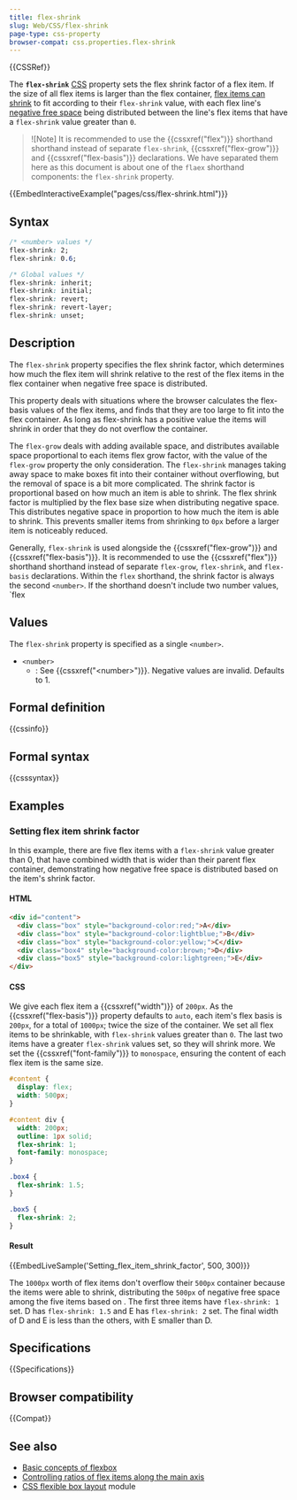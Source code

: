 ```yaml
---
title: flex-shrink
slug: Web/CSS/flex-shrink
page-type: css-property
browser-compat: css.properties.flex-shrink
---
```


{{CSSRef}}

The **`flex-shrink`** [CSS](/en-US/docs/Web/CSS) property sets the flex shrink factor of a flex item. If the size of all flex items is larger than the flex container, [flex items can shrink](/en-US/docs/Web/CSS/CSS_flexible_box_layout/Controlling_ratios_of_flex_items_along_the_main_axis#the_flex-shrink_property) to fit according to their `flex-shrink` value, with each flex line's [negative free space](/en-US/docs/Web/CSS/CSS_flexible_box_layout/Controlling_ratios_of_flex_items_along_the_main_axis#positive_and_negative_free_space) being distributed between the line's flex items that have a `flex-shrink` value greater than `0`.

> ![Note]
> It is recommended to use the {{cssxref("flex")}} shorthand shorthand instead of separate `flex-shrink`, {{cssxref("flex-grow")}} and {{cssxref("flex-basis")}} declarations. We have separated them here as this document is about one of the `flaex` shorthand components: the `flex-shrink` property.

{{EmbedInteractiveExample("pages/css/flex-shrink.html")}}

## Syntax

```css
/* <number> values */
flex-shrink: 2;
flex-shrink: 0.6;

/* Global values */
flex-shrink: inherit;
flex-shrink: initial;
flex-shrink: revert;
flex-shrink: revert-layer;
flex-shrink: unset;
```

## Description

The `flex-shrink` property specifies the flex shrink factor, which determines how much the flex item will shrink relative to the rest of the flex items in the flex container when negative free space is distributed.

This property deals with situations where the browser calculates the flex-basis values of the flex items, and finds that they are too large to fit into the flex container. As long as flex-shrink has a positive value the items will shrink in order that they do not overflow the container.

The `flex-grow` deals with adding available space, and distributes available space proportional to each items flex grow factor, with the value of the `flex-grow` property the only consideration. The `flex-shrink` manages taking away space to make boxes fit into their container without overflowing, but the removal of space is a bit more complicated. The shrink factor is proportional based on how much an item is able to shrink. The flex shrink factor is multiplied by the flex base size when distributing negative space. This distributes negative space in proportion to how much the item is able to shrink. This prevents smaller items from shrinking to `0px` before a larger item is noticeably reduced.

Generally, `flex-shrink` is used alongside the {{cssxref("flex-grow")}} and {{cssxref("flex-basis")}}. It is recommended to use the {{cssxref("flex")}} shorthand shorthand instead of separate `flex-grow`, `flex-shrink`, and `flex-basis` declarations. Within the `flex` shorthand, the shrink factor is always the second `<number>`. If the shorthand doesn't include two number values, `flex

## Values

The `flex-shrink` property is specified as a single `<number>`.

- `<number>`
  - : See {{cssxref("&lt;number&gt;")}}. Negative values are invalid. Defaults to 1.

## Formal definition

{{cssinfo}}

## Formal syntax

{{csssyntax}}

## Examples

### Setting flex item shrink factor

In this example, there are five flex items with a `flex-shrink` value greater than 0, that have combined width that is wider than their parent flex container, demonstrating how negative free space is distributed based on the item's shrink factor.

#### HTML

```html
<div id="content">
  <div class="box" style="background-color:red;">A</div>
  <div class="box" style="background-color:lightblue;">B</div>
  <div class="box" style="background-color:yellow;">C</div>
  <div class="box4" style="background-color:brown;">D</div>
  <div class="box5" style="background-color:lightgreen;">E</div>
</div>
```

#### CSS

We give each flex item a {{cssxref("width")}} of `200px`. As the {{cssxref("flex-basis")}} property defaults to `auto`, each item's flex basis is `200px`, for a total of `1000px`; twice the size of the container. We set all flex items to be shrinkable, with `flex-shrink` values greater than `0`. The last two items have a greater `flex-shrink` values set, so they will shrink more. We set the {{cssxref("font-family")}} to `monospace`, ensuring the content of each flex item is the same size.

```css
#content {
  display: flex;
  width: 500px;
}

#content div {
  width: 200px;
  outline: 1px solid;
  flex-shrink: 1;
  font-family: monospace;
}

.box4 {
  flex-shrink: 1.5;
}

.box5 {
  flex-shrink: 2;
}
```

#### Result

{{EmbedLiveSample('Setting_flex_item_shrink_factor', 500, 300)}}

The `1000px` worth of flex items don't overflow their `500px` container because the items were able to shrink, distributing the `500px` of negative free space among the five items based on . The first three items have `flex-shrink: 1` set. D has `flex-shrink: 1.5` and E has `flex-shrink: 2` set. The final width of D and E is less than the others, with E smaller than D.

## Specifications

{{Specifications}}

## Browser compatibility

{{Compat}}

## See also

- [Basic concepts of flexbox](/en-US/docs/Web/CSS/CSS_flexible_box_layout/Basic_concepts_of_flexbox)
- [Controlling ratios of flex items along the main axis](/en-US/docs/Web/CSS/CSS_flexible_box_layout/Controlling_ratios_of_flex_items_along_the_main_axis)
- [CSS flexible box layout](/en-US/docs/Web/CSS/CSS_flexible_box_layout) module
